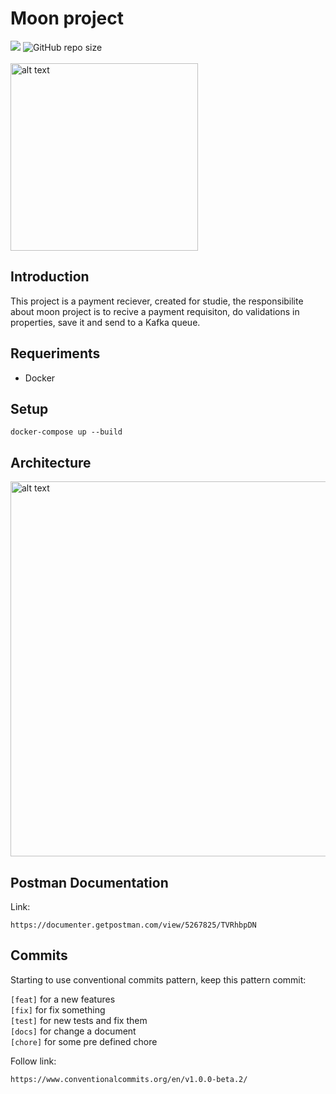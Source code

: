 # Moon project
<img src="https://img.shields.io/badge/java-v11-blue?style=for-the-badge">
<img alt="GitHub repo size" src="https://img.shields.io/github/repo-size/leonardoLB/moon?style=for-the-badge">
<br>
<br>
<img src="https://image.freepik.com/free-vector/cartoon-planet-with-craters_6317-487.jpg" alt="alt text" width="300">

## Introduction

This project is a payment reciever, created for studie, the responsibilite
about moon project is to recive a payment requisiton, do validations in properties, 
save it and send to a Kafka queue.

## Requeriments

- Docker

## Setup
```
docker-compose up --build
```

## Architecture

<img src="https://github.com/ln0rd/moon/blob/master/docs/structureImg.png" alt="alt text" width="600">


## Postman Documentation
Link:
```
https://documenter.getpostman.com/view/5267825/TVRhbpDN
```

## Commits
Starting to use conventional commits pattern, keep this pattern commit:

`[feat]` for a new features <br />
`[fix]` for fix something <br />
`[test]` for new tests and fix them <br />
`[docs]` for change a document <br />
`[chore]` for some pre defined chore <br />

Follow link:
```
https://www.conventionalcommits.org/en/v1.0.0-beta.2/
```